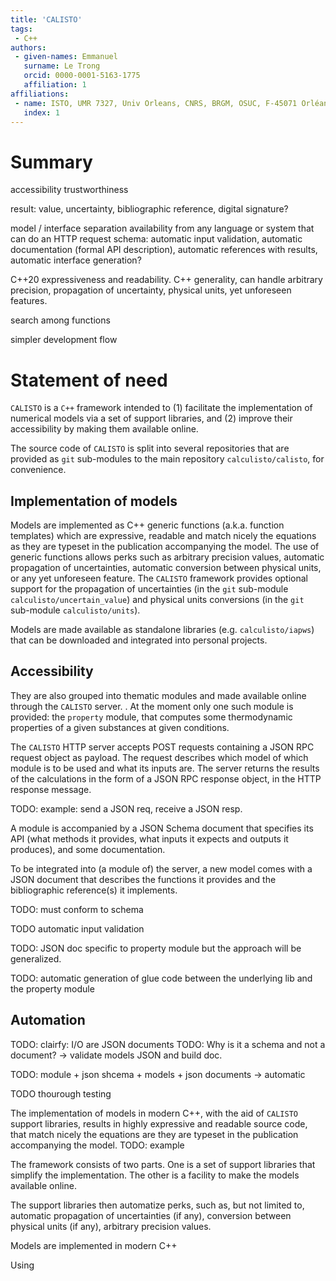 ```yaml
---
title: 'CALISTO'
tags:
 - C++
authors:
 - given-names: Emmanuel
   surname: Le Trong
   orcid: 0000-0001-5163-1775
   affiliation: 1
affiliations:
 - name: ISTO, UMR 7327, Univ Orleans, CNRS, BRGM, OSUC, F-45071 Orléans, France
   index: 1
---
```


# Summary


accessibility
trustworthiness

result: value, uncertainty, bibliographic reference, digital signature?

model / interface separation
availability from any language or system that can do an HTTP request
schema: automatic input validation, automatic documentation (formal API description), automatic
references with results, automatic interface generation?

C++20 expressiveness and readability.
C++ generality, can handle arbitrary precision, propagation of uncertainty,
physical units, yet unforeseen features.

search among functions

simpler development flow

# Statement of need

`CALISTO` is a `C++` framework intended to (1) facilitate the implementation of
numerical models via a set of support libraries, and (2) improve their 
accessibility by making them available online.

The source code of `CALISTO` is split into several repositories that are provided
as `git` sub-modules to the main repository `calculisto/calisto`, for convenience.

## Implementation of models

Models are implemented as C++ generic functions (a.k.a. function templates)
which are expressive, readable and match nicely the equations as they are 
typeset in the publication accompanying the model. The use of generic functions 
allows perks such as arbitrary precision values, automatic propagation of
uncertainties, automatic conversion between physical units, or any yet
unforeseen feature. The `CALISTO` framework provides optional support for the 
propagation of uncertainties (in the `git` sub-module 
`calculisto/uncertain_value`) and physical units conversions (in the `git`
sub-module `calculisto/units`). 

Models are made available as standalone libraries (e.g. `calculisto/iapws`) 
that can be downloaded and integrated into personal projects. 

## Accessibility 

They are also grouped into thematic modules and made available online through 
the `CALISTO` server. . At the moment only one such module is provided: the 
`property` module, that computes
some thermodynamic properties of a given substances at given conditions. 

The `CALISTO` HTTP server accepts POST requests containing a JSON RPC request 
object as payload. The request describes which model of which module is to be 
used and what its inputs are. The server returns the results of the calculations 
in the form of a JSON RPC response object, in the HTTP response message.

TODO: example: send a JSON req, receive a JSON resp.

A module is accompanied by a JSON Schema document that specifies its API (what
methods it provides, what inputs it expects and outputs it produces), and some 
documentation. 

To be integrated into (a module of) the server, a new model comes with a JSON
document that describes the functions it provides and the bibliographic
reference(s) it implements. 


TODO: must conform to schema

TODO automatic input validation

TODO: JSON doc specific to property module but the approach will be generalized. 

TODO: automatic generation of glue code between the underlying lib and the
property module

## Automation

TODO: clairfy: I/O are JSON documents
TODO: Why is it a schema and not a document? -> validate models JSON and build
doc.

TODO: module + json shcema + models + json documents -> automatic

TODO thourough testing



The implementation of models in modern C++, with the aid of `CALISTO`
support libraries, results in highly expressive and readable source code, that
match nicely the equations are they are typeset in the publication accompanying 
the model. TODO: example

The framework consists of two parts. One is a set of support libraries that
simplify the implementation. The other is a facility to make the models
available online.


The support libraries then
automatize perks, such as, but not limited to, automatic propagation of 
uncertainties (if any), conversion between physical units (if any), arbitrary
precision values. 




Models are implemented in
modern C++ 

Using 
